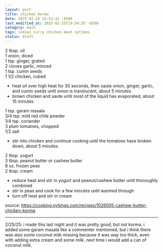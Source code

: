 ```yaml
---
layout: post
title: chicken korma
date: 2025-02-24 15:53:12 -0500
last_modified_at: 2025-02-25T19:54:35 -0500
category: main
tags: indian curry chicken meat nytimes
status: draft
---
```


2 tbsp. oil  
1 onion, diced  
1 tsp. ginger, grated  
2 cloves garlic, minced  
1 tsp. cumin seeds  
1 1/2 chicken, cubed  
* heat oil over high heat for 30 seconds, then saute onion, ginger, garlic, and cumin seeds until
  onion is translucent, about 5 minutes
* brown chicken and saute until most of the liquid has evaporated, about 15 minutes

1 tsp. garam masala  
3/4 tsp. mild red chile powder  
1/4 tsp. coriander  
3 plum tomatoes, chopped  
1/2 salt  
* stir into chicken and continue cooking until the tomatoes have broken down, about 5 minutes

2 tbsp. yogurt  
3 tbsp. peanut butter or cashew butter  
8 oz. frozen peas  
2 tbsp. cream  
* reduce heat and stir in yogurt and peanut/cashew butter until thoroughly combined
* stir in peas and cook for a few minutes until warmed through
* turn off heat and stir in cream

source: <https://cooking.nytimes.com/recipes/1026005-cashew-butter-chicken-korma>

---

2/25/25: i made this last night and it was pretty good, but not korma. i added some
garam masala like a commenter mentioned, but i think there was also some coconut milk
missing because it was way too thick, even with adding extra cream and some milk.
next time i would add a can of coconut milk.
